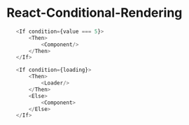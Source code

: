 # React-Conditional-Rendering


```javascript
   <If condition={value === 5}>
       <Then>
           <Component/>
       </Then>
   </If>
```

```javascript
   <If condition={loading}>
       <Then>
           <Loader/>
       </Then>
       <Else>
           <Component>
       </Else>
   </If>
```
